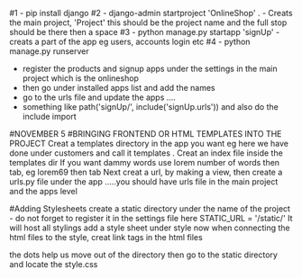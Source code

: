 #1 - pip install django
#2 - django-admin startproject 'OnlineShop' .    - Creats the main project, 'Project' this should be the project name and the full stop should be there then a space
#3 - python manage.py startapp 'signUp'     - creats a part of the app eg users, accounts login etc
#4 - python manage.py runserver

- register the products and signup apps under the settings in the main project which is the onlineshop
- then go under installed apps list and add the names
- go to the urls file and update the apps ....
- something like path('signUp/', include('signUp.urls')) and also do the include import

#NOVEMBER 5
#BRINGING FRONTEND OR HTML TEMPLATES INTO THE PROJECT
Creat a templates directory in the app you want eg here we have done under customers and call it templates .
Creat an index file inside the templates dir
If you want dammy words use lorem number of words then tab, eg lorem69 then tab
Next creat a url, by making a view, then create a urls.py file under the app .....you should have urls file in the main project and the apps level

#Adding Stylesheets
create a static directory under the name of the project - do not forget to register it in the settings file here STATIC_URL = '/static/'
It will host all stylings
add a style sheet under style 
now when connecting the html files to the style, creat link tags in the html files  <link rel="stylesheet" href="../../static/style/style.css">

the dots help us move out of the directory then go to the static directory and locate the style.css















